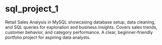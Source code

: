 # sql_project_1
Retail Sales Analysis in MySQL showcasing database setup, data cleaning, and SQL queries for exploration and business insights. Covers sales trends, customer behavior, and category performance. A clear, beginner-friendly portfolio project for aspiring data analysts.
